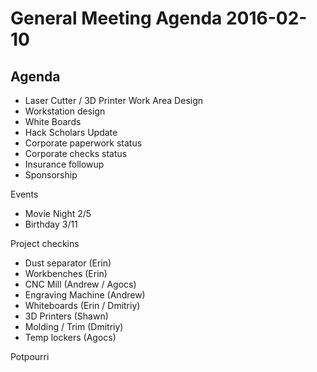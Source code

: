 General Meeting Agenda 2016-02-10
=================================

Agenda
------

- Laser Cutter / 3D Printer Work Area Design
- Workstation design
- White Boards
- Hack Scholars Update
- Corporate paperwork status
- Corporate checks status
- Insurance followup
- Sponsorship

Events
- Movie Night 2/5
- Birthday 3/11

Project checkins

- Dust separator (Erin)
- Workbenches (Erin)
- CNC Mill (Andrew / Agocs)
- Engraving Machine (Andrew)
- Whiteboards (Erin / Dmitriy)
- 3D Printers (Shawn)
- Molding / Trim (Dmitriy)
- Temp lockers (Agocs)

Potpourri 
